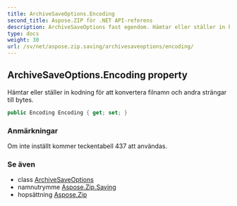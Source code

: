 ```yaml
---
title: ArchiveSaveOptions.Encoding
second_title: Aspose.ZIP för .NET API-referens
description: ArchiveSaveOptions fast egendom. Hämtar eller ställer in kodning för att konvertera filnamn och andra strängar till bytes.
type: docs
weight: 30
url: /sv/net/aspose.zip.saving/archivesaveoptions/encoding/
---
```

## ArchiveSaveOptions.Encoding property

Hämtar eller ställer in kodning för att konvertera filnamn och andra strängar till bytes.

```csharp
public Encoding Encoding { get; set; }
```

### Anmärkningar

Om inte inställt kommer teckentabell 437 att användas.

### Se även

* class [ArchiveSaveOptions](../)
* namnutrymme [Aspose.Zip.Saving](../../archivesaveoptions/)
* hopsättning [Aspose.Zip](../../../)


